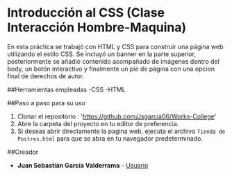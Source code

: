# Introducción al CSS (Clase Interacción Hombre-Maquina)

En esta práctica se trabajó con HTML y CSS para construir una página web utilizando el estilo CSS. Se incluyó un banner en la parte superior, posteriormente se añadió contenido acompañado de imágenes dentro del body, un botón interactivo y finalmente un pie de página con una opcion final de derechos de autor.

##Herramientas empleadas
-CSS
-HTML

##Paso a paso para su uso
1. Clonar el repositorio : 'https://github.com/Jsgarcia06/Works-College'
2. Abre la carpeta del proyecto en tu editor de preferencia.
3. Si deseas abrir directamente la pagina web, ejecuta el archivo `Tienda de Postres.html` para que se abra en tu navegador predeterminado.


##Creador
- **Juan Sebastián García Valderrama** -
[Usuario](https://github.com/Jsgarcia06?tab=overview&from=2025-07-01&to=2025-07-31)

